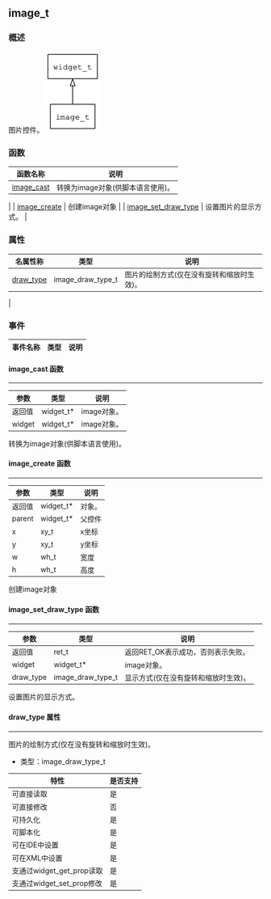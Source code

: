 ## image\_t
### 概述
 图片控件。
![image](images/image_t_0.png)

### 函数
<p id="image_t_methods">

| 函数名称 | 说明 | 
| -------- | ------------ | 
| <a href="#image_t_image_cast">image\_cast</a> |  转换为image对象(供脚本语言使用)。
 |
| <a href="#image_t_image_create">image\_create</a> |  创建image对象
 |
| <a href="#image_t_image_set_draw_type">image\_set\_draw\_type</a> |  设置图片的显示方式。
 |
### 属性
<p id="image_t_properties">

| 名属性称 | 类型 | 说明 | 
| -------- | ----- | ------------ | 
| <a href="#image_t_draw_type">draw\_type</a> | image_draw_type_t |  图片的绘制方式(仅在没有旋转和缩放时生效)。
 |
### 事件
<p id="image_t_events">

| 事件名称 | 类型  | 说明 | 
| -------- | ----- | ------- | 
#### image\_cast 函数
-----------------------

| 参数 | 类型 | 说明 |
| -------- | ----- | --------- |
| 返回值 | widget\_t* | image对象。 |
| widget | widget\_t* | image对象。 |
<p id="image_t_image_cast"> 转换为image对象(供脚本语言使用)。



#### image\_create 函数
-----------------------

| 参数 | 类型 | 说明 |
| -------- | ----- | --------- |
| 返回值 | widget\_t* | 对象。 |
| parent | widget\_t* | 父控件 |
| x | xy\_t | x坐标 |
| y | xy\_t | y坐标 |
| w | wh\_t | 宽度 |
| h | wh\_t | 高度 |
<p id="image_t_image_create"> 创建image对象



#### image\_set\_draw\_type 函数
-----------------------

| 参数 | 类型 | 说明 |
| -------- | ----- | --------- |
| 返回值 | ret\_t | 返回RET\_OK表示成功，否则表示失败。 |
| widget | widget\_t* | image对象。 |
| draw\_type | image\_draw\_type\_t | 显示方式(仅在没有旋转和缩放时生效)。 |
<p id="image_t_image_set_draw_type"> 设置图片的显示方式。



#### draw\_type 属性
-----------------------
<p id="image_t_draw_type"> 图片的绘制方式(仅在没有旋转和缩放时生效)。


* 类型：image\_draw\_type\_t

| 特性 | 是否支持 |
| -------- | ----- |
| 可直接读取 | 是 |
| 可直接修改 | 否 |
| 可持久化   | 是 |
| 可脚本化   | 是 |
| 可在IDE中设置 | 是 |
| 可在XML中设置 | 是 |
| 支通过widget_get_prop读取 | 是 |
| 支通过widget_set_prop修改 | 是 |
